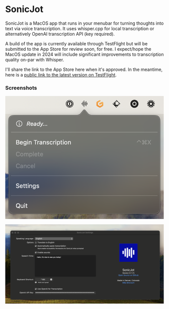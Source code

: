 # SonicJot

SonicJot is a MacOS app that runs in your menubar for turning thoughts into text via voice transcription. It uses whisper.cpp for local transcription or alternatively OpenAI transcription API (key required).

A build of the app is currently available through TestFlight but will be submitted to the App Store for review soon, for free. I expect/hope the MacOS update in 2024 will include significant improvements to transcription quality on-par with Whisper. 

I'll share the link to the App Store here when it's approved. In the meantime, here is a [public link to the latest version on TestFlight](https://testflight.apple.com/join/Sr6LHdsR).

### Screenshots

![SonicJot Menu](/screenshots/sonicjot-menu.png?raw=true "SonicJot Menu")

![SonicJot Settings](/screenshots/sonicjot-settings.png?raw=true "SonicJot Settings")